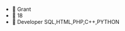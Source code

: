 - 👋 Grant
- 🌱 18
- 👀 Developer SQL,HTML,PHP,C++,PYTHON

<!---
Grant46/Grant46 is a ✨ special ✨ repository because its `README.md` (this file) appears on your GitHub profile.
You can click the Preview link to take a look at your changes.
--->
